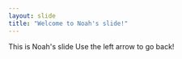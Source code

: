 ```yaml
---
layout: slide
title: "Welcome to Noah's slide!"
---
```

This is Noah's slide
Use the left arrow to go back!
